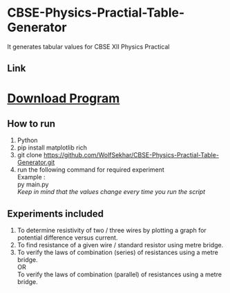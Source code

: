 # CBSE-Physics-Practial-Table-Generator
It generates tabular values for CBSE XII Physics Practical

## Link
# [Download Program](https://github.com/WolfSekhar/CBSE-Physics-Practial-Table-Generator/releases/download/v1.0.0/PhyPGen_by_PSEKHAR.exe)

## How to run
1. Python
2. pip install matplotlib rich
3. git clone https://github.com/WolfSekhar/CBSE-Physics-Practial-Table-Generator.git
4. run the following command for required experiment <br>
    Example : <br>
    py main.py <br>
    <i>Keep in mind that the values change every time you run the script</i>




## Experiments included 
1. To determine resistivity of two / three wires by plotting a graph for potential
difference versus current.
2. To find resistance of a given wire / standard resistor using metre bridge.
3. To verify the laws of combination (series) of resistances using a metre bridge. <br>
 OR <br>
To verify the laws of combination (parallel) of resistances using a metre bridge.